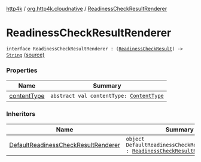 [http4k](../../index.md) / [org.http4k.cloudnative](../index.md) / [ReadinessCheckResultRenderer](./index.md)

# ReadinessCheckResultRenderer

`interface ReadinessCheckResultRenderer : (`[`ReadinessCheckResult`](../-readiness-check-result/index.md)`) -> `[`String`](https://kotlinlang.org/api/latest/jvm/stdlib/kotlin/-string/index.html) [(source)](https://github.com/http4k/http4k/blob/master/http4k-cloudnative/src/main/kotlin/org/http4k/cloudnative/ReadinessCheckResultRenderer.kt#L7)

### Properties

| Name | Summary |
|---|---|
| [contentType](content-type.md) | `abstract val contentType: `[`ContentType`](../../org.http4k.core/-content-type/index.md) |

### Inheritors

| Name | Summary |
|---|---|
| [DefaultReadinessCheckResultRenderer](../-default-readiness-check-result-renderer/index.md) | `object DefaultReadinessCheckResultRenderer : `[`ReadinessCheckResultRenderer`](./index.md) |
